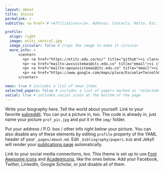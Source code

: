 ```yaml
---
layout: about
title: Inicio
permalink: /
subtitle: <a href='#'>Affiliations</a>. Address. Contacts. Motto. Etc.

profile:
  align: right
  image: etitc_central.jpg
  image_circular: false # crops the image to make it circular
  more_info: >
      <center>
        <p> <a href="https://etitc.edu.co/es/" title="github"><i class="fa-solid fa-house"></i></a> <a href="https://etitc.edu.co/es/">www.etitc.edu.co</a></p>
        <p> <a href="mailto:auxsistemas@itc.edu.co" title="email"><i class="fa-solid fa-envelope"></i></a> <a href="maito:auxsistemas@itc.edu.co">auxsistemas@itc.edu.co</a></p>
        <p> <a href="mailto:apoyosistemas@itc.edu.co" title="email"><i class="fa-solid fa-envelope"></i></a> <a href="maito:apoyosistemas@itc.edu.co">apoyosistemas@itc.edu.co</a></p>
        <p> <a href="https://www.google.com/maps/place/Escuela+Tecnol%C3%B3gica+Instituto+T%C3%A9cnico+Central/@4.6547434,-74.1644586,17z/data=!3m1!4b1!4m6!3m5!1s0x8e3f9dba37af805b:0x8208bb461642b5fe!8m2!3d4.6547434!4d-74.1618837!16s%2Fg%2F11fnp461gp?hl=es&entry=ttu&g_ep=EgoyMDI0MTEyNC4xIKXMDSoASAFQAw%3D%3D" title="maps"><i class="fa-solid fa-location-dot"></i></a> <a href="https://www.google.com/maps/place/Escuela+Tecnol%C3%B3gica+Instituto+T%C3%A9cnico+Central/@4.6547434,-74.1644586,17z/data=!3m1!4b1!4m6!3m5!1s0x8e3f9dba37af805b:0x8208bb461642b5fe!8m2!3d4.6547434!4d-74.1618837!16s%2Fg%2F11fnp461gp?hl=es&entry=ttu&g_ep=EgoyMDI0MTEyNC4xIKXMDSoASAFQAw%3D%3D">KR 94 Bis - CL 6A, Bogotá, Colombia</a></p>
      </center>

news: true # includes a list of news items
selected_papers: false # includes a list of papers marked as "selected={true}"
social: true # includes social icons at the bottom of the page
---
```


Write your biography here. Tell the world about yourself. Link to your favorite [subreddit](http://reddit.com). You can put a picture in, too. The code is already in, just name your picture `prof_pic.jpg` and put it in the `img/` folder.

Put your address / P.O. box / other info right below your picture. You can also disable any of these elements by editing `profile` property of the YAML header of your `_pages/about.md`. Edit `_bibliography/papers.bib` and Jekyll will render your [publications page](/al-folio/publications/) automatically.

Link to your social media connections, too. This theme is set up to use [Font Awesome icons](https://fontawesome.com/) and [Academicons](https://jpswalsh.github.io/academicons/), like the ones below. Add your Facebook, Twitter, LinkedIn, Google Scholar, or just disable all of them.
